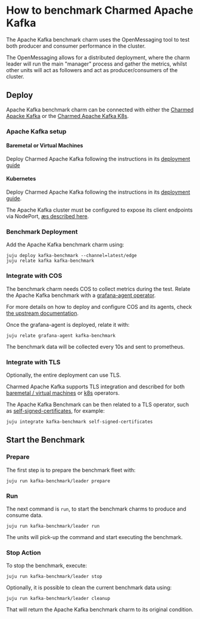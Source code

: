 # How to benchmark Charmed Apache Kafka

The Apache Kafka benchmark charm uses the OpenMessaging tool to test both producer and consumer performance in the cluster.

The OpenMessaging allows for a distributed deployment, where the charm leader will run the main "manager" process and gather the metrics, whilst other units will act as followers and act as producer/consumers of the cluster.

## Deploy

Apache Kafka benchmark charm can be connected with either the [Charmed Apacke Kafka](https://canonical.com/data/docs/kafka/iaas) or the [Charmed Apache Kafka K8s](https://canonical.com/data/docs/kafka/k8s).

### Apache Kafka setup

#### Baremetal or Virtual Machines

Deploy Charmed Apache Kafka following the instructions in its [deployment guide](https://canonical.com/data/docs/kafka/iaas/h-deploy)

#### Kubernetes

Deploy Charmed Apache Kafka following the instructions in its [deployment guide](https://canonical.com/data/docs/kafka/k8s/t-deploy).

The Apache Kafka cluster must be configured to expose its client endpoints via NodePort, [æs described here](https://canonical.com/data/docs/kafka/k8s/h-external-k8s-connection).

### Benchmark Deployment

Add the Apache Kafka benchmark charm using:
```
juju deploy kafka-benchmark --channel=latest/edge
juju relate kafka kafka-benchmark
```

### Integrate with COS

The benchmark charm needs COS to collect metrics during the test. Relate the Apache Kafka benchmark with a [grafana-agent operator](https://charmhub.io/grafana-agent).

For more details on how to deploy and configure COS and its agents, check [the upstream documentation](https://canonical.com/data/docs/kafka/iaas/h-enable-monitoring).

Once the grafana-agent is deployed, relate it with:
```
juju relate grafana-agent kafka-benchmark
```
The benchmark data will be collected every 10s and sent to prometheus.

### Integrate with TLS

Optionally, the entire deployment can use TLS.

Charmed Apache Kafka supports TLS integration and described for both [baremetal / virtual machines](https://canonical.com/data/docs/kafka/k8s/t-enable-encryption) or [k8s](https://canonical.com/data/docs/kafka/iaas/h-enable-encryption) operators.

The Apache Kafka Benchmark can be then related to a TLS operator, such as [self-signed-certificates](https://charmhub.io/self-signed-certificates), for example:
```
juju integrate kafka-benchmark self-signed-certificates
```

## Start the Benchmark

### Prepare

The first step is to prepare the benchmark fleet with:
```
juju run kafka-benchmark/leader prepare
```

### Run

The next command is `run`, to start the benchmark charms to produce and consume data.

```
juju run kafka-benchmark/leader run
```

The units will pick-up the command and start executing the benchmark.

### Stop Action

To stop the benchmark, execute:
```
juju run kafka-benchmark/leader stop
```
Optionally, it is possible to clean the current benchmark data using:
```
juju run kafka-benchmark/leader cleanup
```
That will return the Apache Kafka benchmark charm to its original condition.
